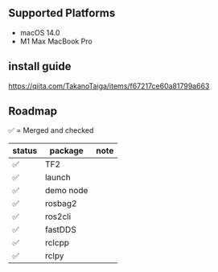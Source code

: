 ## Supported Platforms
- macOS 14.0
- M1 Max MacBook Pro
## install guide
https://qiita.com/TakanoTaiga/items/f67217ce60a81799a663

## Roadmap

✅ = Merged and checked


| status | package | note |
| -- | -- | -- |
| ✅ | TF2 |  |
| ✅ | launch |  |
| ✅ | demo node |  |
| ✅ | rosbag2 |  |
| ✅ | ros2cli |  |
| ✅ | fastDDS |  |
| ✅ | rclcpp |  |
| ✅ | rclpy |  |
